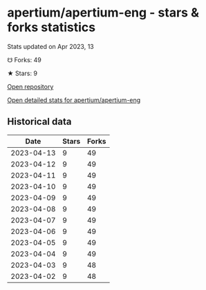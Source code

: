 # apertium/apertium-eng - stars & forks statistics

Stats updated on Apr 2023, 13

☋ Forks: 49

★ Stars: 9

[Open repository](https://github.com/apertium/apertium-eng)

[Open detailed stats for apertium/apertium-eng](https://reviewgithub.com/rep/apertium/apertium-eng)

## Historical data
| Date | Stars | Forks |
|------|-------|-------|
| 2023-04-13 | 9 | 49 | 
| 2023-04-12 | 9 | 49 | 
| 2023-04-11 | 9 | 49 | 
| 2023-04-10 | 9 | 49 | 
| 2023-04-09 | 9 | 49 | 
| 2023-04-08 | 9 | 49 | 
| 2023-04-07 | 9 | 49 | 
| 2023-04-06 | 9 | 49 | 
| 2023-04-05 | 9 | 49 | 
| 2023-04-04 | 9 | 49 | 
| 2023-04-03 | 9 | 48 | 
| 2023-04-02 | 9 | 48 | 

